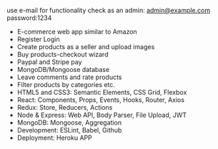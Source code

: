 use e-mail for functionality check as an admin: admin@example.com 
password:1234
- E-commerce web app similar to Amazon
- Register Login
- Create products as a seller and upload images
- Buy products-checkout wizard
- Paypal and Stripe pay
- MongoDB/Mongoose database 
- Leave comments and rate products 
- Filter products by categories etc.
- HTML5 and CSS3: Semantic Elements, CSS Grid, Flexbox
- React: Components, Props, Events, Hooks, Router, Axios
- Redux: Store, Reducers, Actions
- Node & Express: Web API, Body Parser, File Upload, JWT
- MongoDB: Mongoose, Aggregation
- Development: ESLint, Babel, Github
- Deployment: Heroku APP
